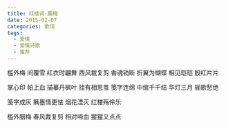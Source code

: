 ```yaml
---
title: 红楼词·胭梅
date: 2015-02-07
categories: 歌词
tags:
  - 爱情
  - 爱情诗歌
  - 推荐
---
```


槛外梅
间覆雪
红衣时翩舞
西风裁复剪<!--more-->
香魂销断
折翼为蝴蝶
相见皑皑
殷红片片

掌心印
帕上血
描摹丹枫叶
挂有相思茧
笺字连绵
中绾千千结
华灯三月
骊歌愁绝

笺字成灰
蘸墨情更怯
烟花湮灭
红楼殇伶乐

槛外胭梅
春风裁复剪
相对啼血
猩猩又点点